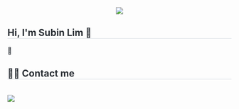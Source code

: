 <div align= "center">
    <img src="https://capsule-render.vercel.app/api?type=waving&color=848cf5&height=240&text=Hello🐥%20I'm%20Subin&animation=&fontColor=ffffff&fontSize=50" />
    </div>
    <div style="text-align: left;"> 
    <h2 style="border-bottom: 1px solid #d8dee4; color: #282d33;"> Hi, I'm Subin Lim 👋 </h2>  
    <div style="font-weight: 700; font-size: 15px; text-align: left; color: #282d33;"> 🐥 </div> 
    </div>
    <div style="text-align: left;">
    <h2 style="border-bottom: 1px solid #d8dee4; color: #282d33;"> 🧑‍💻 Contact me </h2> <br> 
    <div style="text-align: left;"> <a href=mailto:dlatnqls2220@gamil.com> <img src="https://img.shields.io/badge/Gmail-EA4335?style=for-the-badge&logo=Gmail&logoColor=white&link=mailto:dlatnqls2220@gamil.com"> </a>
          </div>  <br> 
    <div style="text-align: left;">  </div> 
    </div>
    
